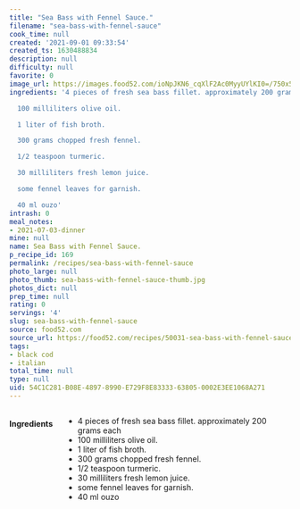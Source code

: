 ```yaml
---
title: "Sea Bass with Fennel Sauce."
filename: "sea-bass-with-fennel-sauce"
cook_time: null
created: '2021-09-01 09:33:54'
created_ts: 1630488834
description: null
difficulty: null
favorite: 0
image_url: https://images.food52.com/ioNpJKN6_cqXlF2Ac0MyyUYlKI0=/750x500/2db4432f-573f-45d3-aea0-3ec0e183b1f5--fish.png
ingredients: '4 pieces of fresh sea bass fillet. approximately 200 grams each

  100 milliliters olive oil.

  1 liter of fish broth.

  300 grams chopped fresh fennel.

  1/2 teaspoon turmeric.

  30 milliliters fresh lemon juice.

  some fennel leaves for garnish.

  40 ml ouzo'
intrash: 0
meal_notes:
- 2021-07-03-dinner
mine: null
name: Sea Bass with Fennel Sauce.
p_recipe_id: 169
permalink: /recipes/sea-bass-with-fennel-sauce
photo_large: null
photo_thumb: sea-bass-with-fennel-sauce-thumb.jpg
photos_dict: null
prep_time: null
rating: 0
servings: '4'
slug: sea-bass-with-fennel-sauce
source: food52.com
source_url: https://food52.com/recipes/50031-sea-bass-with-fennel-sauce
tags:
- black cod
- italian
total_time: null
type: null
uid: 54C1C281-B08E-4897-8990-E729F8E83333-63805-0002E3EE1068A271
---
```

<div class="large-8 medium-7 columns" id="writeup">	</div><!-- #writeup -->
</div><!-- #row-one -->
<div class="row" id="row-two">	<div class="medium-4 small-5 columns" id="ingredients"><h4>Ingredients</h4><div class="box box-ingredients content"><ul>
<li>4 pieces of fresh sea bass fillet. approximately 200 grams each</li>
<li>100 milliliters olive oil.</li>
<li>1 liter of fish broth.</li>
<li>300 grams chopped fresh fennel.</li>
<li>1/2 teaspoon turmeric.</li>
<li>30 milliliters fresh lemon juice.</li>
<li>some fennel leaves for garnish.</li>
<li>40 ml ouzo</li>
</ul>
</div>	</div>	<div class="medium-6 small-7 columns" id="directions">	</div>